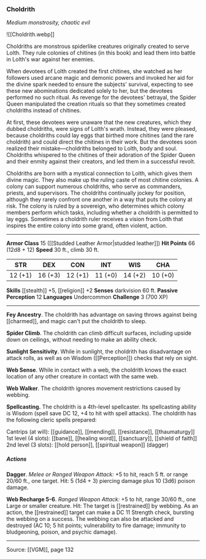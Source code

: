 ### Choldrith
_Medium monstrosity, chaotic evil_

![[Choldrith.webp]]

Choldriths are monstrous spiderlike creatures originally created to serve Lolth. They rule colonies of chitines (in this book) and lead them into battle in Lolth's war against her enemies.

When devotees of Lolth created the first chitines, she watched as her followers used arcane magic and demonic powers and invoked her aid for the divine spark needed to ensure the subjects' survival, expecting to see these new abominations dedicated solely to her, but the devotees performed no such ritual. As revenge for the devotees' betrayal, the Spider Queen manipulated the creation rituals so that they sometimes created choldriths instead of chitines.

At first, these devotees were unaware that the new creatures, which they dubbed choldriths, were signs of Lolth's wrath. Instead, they were pleased, because choldriths could lay eggs that birthed more chitines (and the rare choldrith) and could direct the chitines in their work. But the devotees soon realized their mistake—choldriths belonged to Lolth, body and soul. Choldriths whispered to the chitines of their adoration of the Spider Queen and their enmity against their creators, and led them in a successful revolt.

Choldriths are born with a mystical connection to Lolth, which gives them divine magic. They also make up the ruling caste of most chitine colonies. A colony can support numerous choldriths, who serve as commanders, priests, and supervisors. The choldriths continually jockey for position, although they rarely confront one another in a way that puts the colony at risk. The colony is ruled by a sovereign, who determines which colony members perform which tasks, including whether a choldrith is permitted to lay eggs. Sometimes a choldrith ruler receives a vision from Lolth that inspires the entire colony into some grand, often violent, action.



---

**Armor Class** 15 ([[Studded Leather Armor|studded leather]])
**Hit Points** 66 (12d8 + 12)
**Speed** 30 ft., climb 30 ft.

| STR     | DEX     | CON     | INT     | WIS     | CHA     |
|---------|---------|---------|---------|---------|---------|
| 12 (+1) | 16 (+3) | 12 (+1) | 11 (+0) | 14 (+2) | 10 (+0) |

**Skills** [[stealth]] +5, [[religion]] +2
**Senses** darkvision 60 ft.
**Passive Perception** 12
**Languages** Undercommon
**Challenge** 3 (700 XP)

---

**Fey Ancestry**. The choldrith has advantage on saving throws against being [[charmed]], and magic can't put the choldrith to sleep.

**Spider Climb**. The choldrith can climb difficult surfaces, including upside down on ceilings, without needing to make an ability check.

**Sunlight Sensitivity**. While in sunlight, the choldrith has disadvantage on attack rolls, as well as on Wisdom ([[Perception]]) checks that rely on sight.

**Web Sense**. While in contact with a web, the choldrith knows the exact location of any other creature in contact with the same web.

**Web Walker**. The choldrith ignores movement restrictions caused by webbing.

**Spellcasting.** The choldrith is a 4th-level spellcaster. Its spellcasting ability is Wisdom (spell save DC 12, +4 to hit with spell attacks). The choldrith has the following cleric spells prepared:

Cantrips (at will): [[guidance]], [[mending]], [[resistance]], [[thaumaturgy]]
1st level (4 slots): [[bane]], [[healing word]], [[sanctuary]], [[shield of faith]]
2nd level (3 slots): [[hold person]], [[spiritual weapon]] (dagger)

##### Actions
**Dagger**. _Melee or Ranged Weapon Attack:_ +5 to hit, reach 5 ft. or range 20/60 ft., one target. Hit: 5 (1d4 + 3) piercing damage plus 10 (3d6) poison damage.

**Web Recharge 5-6**. _Ranged Weapon Attack:_ +5 to hit, range 30/60 ft., one Large or smaller creature. Hit: The target is [[restrained]] by webbing. As an action, the [[restrained]] target can make a DC 11 Strength check, bursting the webbing on a success. The webbing can also be attacked and destroyed (AC 10; 5 hit points; vulnerability to fire damage; immunity to bludgeoning, poison, and psychic damage).


---

Source: [[VGM]], page 132
